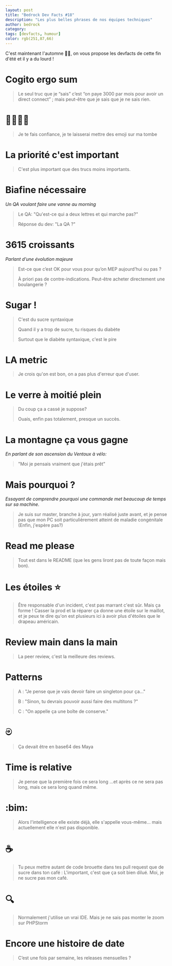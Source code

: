 ```yaml
---
layout: post
title: "Bedrock Dev Facts #18"
description: "Les plus belles phrases de nos équipes techniques"
author: bedrock 
category: 
tags: [devfacts, humour]
color: rgb(251,87,66)
---
```


C'est maintenant l'automne 🍁🎃, on vous propose les devfacts de cette fin d'été et il y a du lourd !

# Cogito ergo sum

> Le seul truc que je “sais” c’est “on paye 3000 par mois pour avoir un direct connect” ; mais peut-être que je sais que je ne sais rien.

# 👋🔥🙊🎉

> Je te fais confiance, je te laisserai mettre des emoji sur ma tombe

# La priorité c'est important

> C'est plus important que des trucs moins importants.


# Biafine nécessaire

_Un QA voulant faire une vanne au morning_
> Le QA: "Qu'est-ce qui a deux lettres et qui marche pas?"
> 
> Réponse du dev: "La QA ?"

# 3615 croissants

_Parlant d’une évolution majeure_
> Est-ce que c’est OK pour vous pour qu’on MEP aujourd’hui ou pas ?
> 
> À priori pas de contre-indications. Peut-être acheter directement une boulangerie ?

# Sugar ! 

> C'est du sucre syntaxique
>
> Quand il y a trop de sucre, tu risques du diabète
> 
> Surtout que le diabète syntaxique, c'est le pire


# LA metric 

> Je crois qu'on est bon, on a pas plus d'erreur que d'user.

# Le verre à moitié plein

> Du coup ça a cassé je suppose?
>
> Ouais, enfin pas totalement, presque un succès.

# La montagne ça vous gagne

_En parlant de son ascension du Ventoux à vélo:_

> "Moi je pensais vraiment que j'étais prêt"

# Mais pourquoi ?

_Essayant de comprendre pourquoi une commande met beaucoup de temps sur sa machine._

> Je suis sur master, branche à jour, yarn réalisé juste avant, et je pense pas que mon PC soit particulièrement atteint de maladie congénitale
(Enfin, j'espère pas?)

# Read me please

> Tout est dans le README (que les gens liront pas de toute façon mais bon).

# Les étoiles ⭐️

> Être responsable d'un incident, c'est pas marrant c'est sûr. 
> Mais ça forme !
> Casser la prod et la réparer ça donne une étoile sur le maillot, et je peux te dire qu'on est plusieurs ici à avoir plus d'étoiles que le drapeau américain.

# Review main dans la main

> La peer review, c'est la meilleure des reviews.

# Patterns

> A : "Je pense que je vais devoir faire un singleton pour ça..."
> 
> B : "Sinon, tu devrais pouvoir aussi faire des multitons ?"
> 
> C : "On appelle ça une boîte de conserve."

# ම

> Ça devait être en base64 des Maya

# Time is relative

> Je pense que la première fois ce sera long ...et après ce ne sera pas long, mais ce sera long quand même.

# :bim:

> Alors l'intelligence elle existe déjà, elle s'appelle vous-même... mais actuellement elle n'est pas disponible.

# ☕️

> Tu peux mettre autant de code brouette dans tes pull request que de sucre dans ton café : L'important, c'est que ça soit bien dilué. 
> Moi, je ne sucre pas mon café.

# 🔍

> Normalement j'utilise un vrai IDE. Mais je ne sais pas monter le zoom sur PHPStorm

# Encore une histoire de date

> C’est une fois par semaine, les releases mensuelles ?
